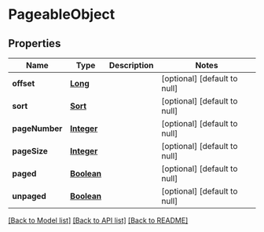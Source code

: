 # PageableObject
## Properties

Name | Type | Description | Notes
------------ | ------------- | ------------- | -------------
**offset** | [**Long**](long) |  | [optional] [default to null]
**sort** | [**Sort**](Sort) |  | [optional] [default to null]
**pageNumber** | [**Integer**](integer) |  | [optional] [default to null]
**pageSize** | [**Integer**](integer) |  | [optional] [default to null]
**paged** | [**Boolean**](boolean) |  | [optional] [default to null]
**unpaged** | [**Boolean**](boolean) |  | [optional] [default to null]

[[Back to Model list]](../README#documentation-for-models) [[Back to API list]](../README#documentation-for-api-endpoints) [[Back to README]](../README)

